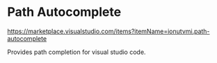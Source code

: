 # Path Autocomplete

<https://marketplace.visualstudio.com/items?itemName=ionutvmi.path-autocomplete>

Provides path completion for visual studio code.
